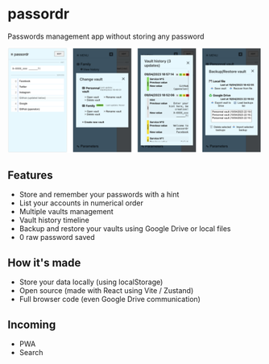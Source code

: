 # passordr

Passwords management app without storing any password

![passordr presentation](public/passordr-presentation.png "Presentation")

## Features

- Store and remember your passwords with a hint
- List your accounts in numerical order
- Multiple vaults management
- Vault history timeline
- Backup and restore your vaults using Google Drive or local files
- 0 raw password saved

## How it's made

- Store your data locally (using localStorage)
- Open source (made with React using Vite / Zustand)
- Full browser code (even Google Drive communication)

## Incoming

- PWA
- Search

